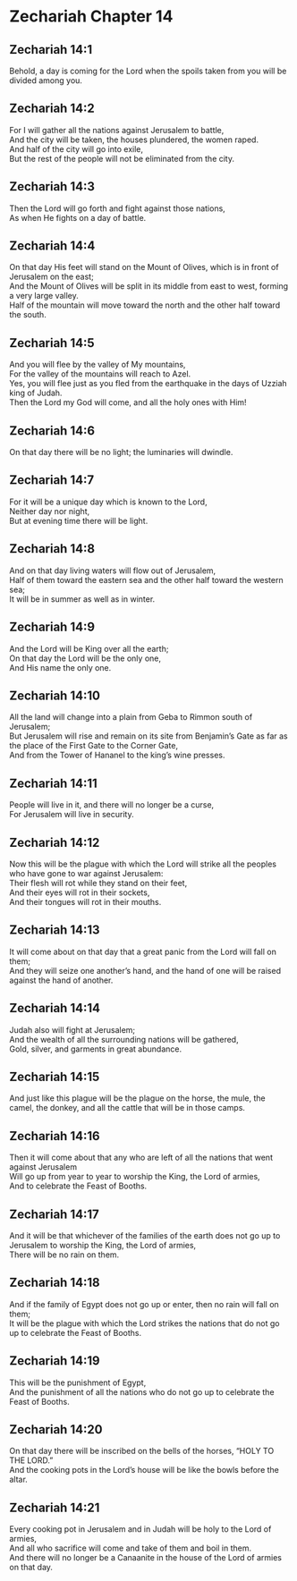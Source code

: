 # Zechariah Chapter 14

## Zechariah 14:1

Behold, a day is coming for the Lord when the spoils taken from you will be divided among you.

## Zechariah 14:2

For I will gather all the nations against Jerusalem to battle,  
And the city will be taken, the houses plundered, the women raped.  
And half of the city will go into exile,  
But the rest of the people will not be eliminated from the city.

## Zechariah 14:3

Then the Lord will go forth and fight against those nations,  
As when He fights on a day of battle.

## Zechariah 14:4

On that day His feet will stand on the Mount of Olives, which is in front of Jerusalem on the east;  
And the Mount of Olives will be split in its middle from east to west, forming a very large valley.  
Half of the mountain will move toward the north and the other half toward the south.

## Zechariah 14:5

And you will flee by the valley of My mountains,  
For the valley of the mountains will reach to Azel.  
Yes, you will flee just as you fled from the earthquake in the days of Uzziah king of Judah.  
Then the Lord my God will come, and all the holy ones with Him!

## Zechariah 14:6

On that day there will be no light; the luminaries will dwindle.

## Zechariah 14:7

For it will be a unique day which is known to the Lord,  
Neither day nor night,  
But at evening time there will be light.

## Zechariah 14:8

And on that day living waters will flow out of Jerusalem,  
Half of them toward the eastern sea and the other half toward the western sea;  
It will be in summer as well as in winter.

## Zechariah 14:9

And the Lord will be King over all the earth;  
On that day the Lord will be the only one,  
And His name the only one.

## Zechariah 14:10

All the land will change into a plain from Geba to Rimmon south of Jerusalem;  
But Jerusalem will rise and remain on its site from Benjamin’s Gate as far as the place of the First Gate to the Corner Gate,  
And from the Tower of Hananel to the king’s wine presses.

## Zechariah 14:11

People will live in it, and there will no longer be a curse,  
For Jerusalem will live in security.

## Zechariah 14:12

Now this will be the plague with which the Lord will strike all the peoples who have gone to war against Jerusalem:  
Their flesh will rot while they stand on their feet,  
And their eyes will rot in their sockets,  
And their tongues will rot in their mouths.

## Zechariah 14:13

It will come about on that day that a great panic from the Lord will fall on them;  
And they will seize one another’s hand, and the hand of one will be raised against the hand of another.

## Zechariah 14:14

Judah also will fight at Jerusalem;  
And the wealth of all the surrounding nations will be gathered,  
Gold, silver, and garments in great abundance.

## Zechariah 14:15

And just like this plague will be the plague on the horse, the mule, the camel, the donkey, and all the cattle that will be in those camps.

## Zechariah 14:16

Then it will come about that any who are left of all the nations that went against Jerusalem  
Will go up from year to year to worship the King, the Lord of armies,  
And to celebrate the Feast of Booths.

## Zechariah 14:17

And it will be that whichever of the families of the earth does not go up to Jerusalem to worship the King, the Lord of armies,  
There will be no rain on them.

## Zechariah 14:18

And if the family of Egypt does not go up or enter, then no rain will fall on them;  
It will be the plague with which the Lord strikes the nations that do not go up to celebrate the Feast of Booths.

## Zechariah 14:19

This will be the punishment of Egypt,  
And the punishment of all the nations who do not go up to celebrate the Feast of Booths.

## Zechariah 14:20

On that day there will be inscribed on the bells of the horses, “HOLY TO THE LORD.”  
And the cooking pots in the Lord’s house will be like the bowls before the altar.

## Zechariah 14:21

Every cooking pot in Jerusalem and in Judah will be holy to the Lord of armies,  
And all who sacrifice will come and take of them and boil in them.  
And there will no longer be a Canaanite in the house of the Lord of armies on that day.
